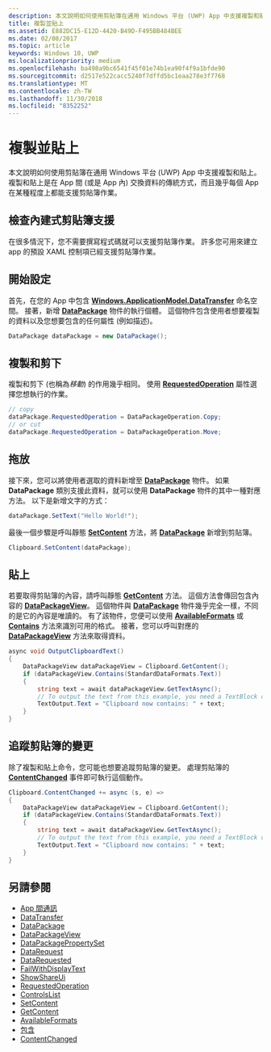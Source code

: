 ```yaml
---
description: 本文說明如何使用剪貼簿在通用 Windows 平台 (UWP) App 中支援複製和貼上。
title: 複製並貼上
ms.assetid: E882DC15-E12D-4420-B49D-F495BB484BEE
ms.date: 02/08/2017
ms.topic: article
keywords: Windows 10, UWP
ms.localizationpriority: medium
ms.openlocfilehash: ba498a9bc6541f45f01e74b1ea90f4f9a1bfde90
ms.sourcegitcommit: d2517e522cacc5240f7dffd5bc1eaa278e3f7768
ms.translationtype: MT
ms.contentlocale: zh-TW
ms.lasthandoff: 11/30/2018
ms.locfileid: "8352252"
---
```

# <a name="copy-and-paste"></a>複製並貼上

本文說明如何使用剪貼簿在通用 Windows 平台 (UWP) App 中支援複製和貼上。 複製和貼上是在 App 間 (或是 App 內) 交換資料的傳統方式，而且幾乎每個 App 在某種程度上都能支援剪貼簿作業。

## <a name="check-for-built-in-clipboard-support"></a>檢查內建式剪貼簿支援

在很多情況下，您不需要撰寫程式碼就可以支援剪貼簿作業。 許多您可用來建立 app 的預設 XAML 控制項已經支援剪貼簿作業。 

## <a name="get-set-up"></a>開始設定

首先，在您的 App 中包含 [**Windows.ApplicationModel.DataTransfer**](https://msdn.microsoft.com/library/windows/apps/Windows.ApplicationModel.DataTransfer) 命名空間。 接著，新增 [**DataPackage**](https://msdn.microsoft.com/library/windows/apps/Windows.ApplicationModel.DataTransfer.DataPackage) 物件的執行個體。 這個物件包含使用者想要複製的資料以及您想要包含的任何屬性 (例如描述)。

<!-- For some reason, the snippets in this file are all inline in the WDCML topic. Suggest moving to VS project with rest of snippets. -->
```cs
DataPackage dataPackage = new DataPackage();
```

<!-- AuthenticateAsync-->

## <a name="copy-and-cut"></a>複製和剪下

複製和剪下 (也稱為*移動*) 的作用幾乎相同。 使用 [**RequestedOperation**](https://msdn.microsoft.com/library/windows/apps/Windows.ApplicationModel.DataTransfer.DataPackage.RequestedOperation) 屬性選擇您想執行的作業。

```cs
// copy 
dataPackage.RequestedOperation = DataPackageOperation.Copy;
// or cut
dataPackage.RequestedOperation = DataPackageOperation.Move;
```
## <a name="drag-and-drop"></a>拖放

接下來，您可以將使用者選取的資料新增至 [**DataPackage**](https://msdn.microsoft.com/library/windows/apps/Windows.ApplicationModel.DataTransfer.DataPackage) 物件。 如果 **DataPackage** 類別支援此資料，就可以使用 **DataPackage** 物件的其中一種對應方法。 以下是新增文字的方式：

```cs
dataPackage.SetText("Hello World!");
```

最後一個步驟是呼叫靜態 [**SetContent**](https://msdn.microsoft.com/library/windows/apps/Windows.ApplicationModel.DataTransfer.Clipboard.SetContent(Windows.ApplicationModel.DataTransfer.DataPackage)) 方法，將 [**DataPackage**](https://msdn.microsoft.com/library/windows/apps/Windows.ApplicationModel.DataTransfer.DataPackage) 新增到剪貼簿。

```cs
Clipboard.SetContent(dataPackage);
```
## <a name="paste"></a>貼上

若要取得剪貼簿的內容，請呼叫靜態 [**GetContent**](https://msdn.microsoft.com/library/windows/apps/Windows.ApplicationModel.DataTransfer.Clipboard.GetContent) 方法。 這個方法會傳回包含內容的 [**DataPackageView**](https://msdn.microsoft.com/library/windows/apps/Windows.ApplicationModel.DataTransfer.DataPackageView)。 這個物件與 [**DataPackage**](https://msdn.microsoft.com/library/windows/apps/Windows.ApplicationModel.DataTransfer.DataPackage) 物件幾乎完全一樣，不同的是它的內容是唯讀的。 有了該物件，您便可以使用 [**AvailableFormats**](https://msdn.microsoft.com/library/windows/apps/Windows.ApplicationModel.DataTransfer.DataPackageView.AvailableFormats) 或 [**Contains**](https://msdn.microsoft.com/library/windows/apps/Windows.ApplicationModel.DataTransfer.DataPackageView.Contains(System.String)) 方法來識別可用的格式。 接著，您可以呼叫對應的 [**DataPackageView**](https://msdn.microsoft.com/library/windows/apps/Windows.ApplicationModel.DataTransfer.DataPackageView) 方法來取得資料。

```cs
async void OutputClipboardText()
{
    DataPackageView dataPackageView = Clipboard.GetContent();
    if (dataPackageView.Contains(StandardDataFormats.Text))
    {
        string text = await dataPackageView.GetTextAsync();
        // To output the text from this example, you need a TextBlock control
        TextOutput.Text = "Clipboard now contains: " + text;
    }
}
```

## <a name="track-changes-to-the-clipboard"></a>追蹤剪貼簿的變更

除了複製和貼上命令，您可能也想要追蹤剪貼簿的變更。 處理剪貼簿的 [**ContentChanged**](https://msdn.microsoft.com/library/windows/apps/Windows.ApplicationModel.DataTransfer.Clipboard.ContentChanged) 事件即可執行這個動作。

```cs
Clipboard.ContentChanged += async (s, e) => 
{
    DataPackageView dataPackageView = Clipboard.GetContent();
    if (dataPackageView.Contains(StandardDataFormats.Text))
    {
        string text = await dataPackageView.GetTextAsync();
        // To output the text from this example, you need a TextBlock control
        TextOutput.Text = "Clipboard now contains: " + text;
    }
}
```

## <a name="see-also"></a>另請參閱

* [App 間通訊](index.md)
* [DataTransfer](https://msdn.microsoft.com/library/windows/apps/windows.applicationmodel.datatransfer.aspx)
* [DataPackage](https://msdn.microsoft.com/library/windows/apps/windows.applicationmodel.datatransfer.datapackage.aspx)
* [DataPackageView](https://msdn.microsoft.com/library/windows/apps/windows.applicationmodel.datatransfer.datapackageview.aspx)
* [DataPackagePropertySet]( https://msdn.microsoft.com/library/windows/apps/windows.applicationmodel.datatransfer.datapackagepropertyset.aspx)
* [DataRequest](https://msdn.microsoft.com/library/windows/apps/windows.applicationmodel.datatransfer.datarequest.aspx) 
* [DataRequested]( https://msdn.microsoft.com/library/windows/apps/windows.applicationmodel.datatransfer.datatransfermanager.datarequested.aspx)
* [FailWithDisplayText](https://msdn.microsoft.com/library/windows/apps/windows.applicationmodel.datatransfer.datarequest.failwithdisplaytext.aspx)
* [ShowShareUi](https://msdn.microsoft.com/library/windows/apps/windows.applicationmodel.datatransfer.datatransfermanager.showshareui.aspx)
* [RequestedOperation](https://msdn.microsoft.com/library/windows/apps/windows.applicationmodel.datatransfer.datapackage.requestedoperation.aspx) 
* [ControlsList](https://msdn.microsoft.com/library/windows/apps/xaml/mt185406.aspx)
* [SetContent](https://msdn.microsoft.com/library/windows/apps/xaml/windows.applicationmodel.datatransfer.clipboard.setcontent.aspx)
* [GetContent](https://msdn.microsoft.com/library/windows/apps/xaml/windows.applicationmodel.datatransfer.clipboard.getcontent.aspx)
* [AvailableFormats](https://msdn.microsoft.com/library/windows/apps/windows.applicationmodel.datatransfer.datapackageview.availableformats.aspx)
* [包含](https://msdn.microsoft.com/library/windows/apps/windows.applicationmodel.datatransfer.datapackageview.contains.aspx)
* [ContentChanged](https://msdn.microsoft.com/library/windows/apps/xaml/windows.applicationmodel.datatransfer.clipboard.contentchanged.aspx)

